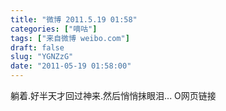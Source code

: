 ```yaml
---
title: "微博 2011.5.19 01:58"
categories: ["嘀咕"]
tags: ["来自微博 weibo.com"]
draft: false
slug: "YGNZzG"
date: "2011-05-19 01:58:00"
---
```


<p>躺着.好半天才回过神来.然后悄悄抹眼泪... O网页链接 ​​​​</p>
